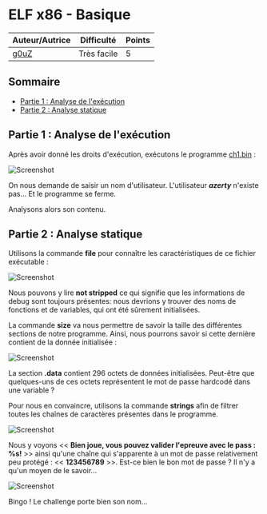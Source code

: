 # ELF x86 - Basique

| Auteur/Autrice | Difficulté | Points |
|----------------|------------|--------|
|     [g0uZ](https://www.root-me.org/g0uZ?lang=fr)       | Très facile|   5    |     

## Sommaire
- [Partie 1 : Analyse de l'exécution](https://github.com/0xS3GFAULT/CTF-WriteUps_Fr/blob/main/rootme/Cracking/Tr%C3%A8s%20facile/ELF%20x86%20-%200%20protection/readme.md#partie-1--analyse-de-lex%C3%A9cution)
- [Partie 2 : Analyse statique](https://github.com/0xS3GFAULT/CTF-WriteUps_Fr/blob/main/rootme/Cracking/Tr%C3%A8s%20facile/ELF%20x86%20-%200%20protection/readme.md#partie-2--analyse-statique)

## Partie 1 : Analyse de l'exécution

Après avoir donné les droits d'exécution, exécutons le programme [ch1.bin]() : 

![Screenshot](./assets/images/exec_ch2.png?raw=true)

On nous demande de saisir un nom d'utilisateur. L'utilisateur **_azerty_** n'existe pas... Et le programme se ferme. 

Analysons alors son contenu.

## Partie 2 : Analyse statique

Utilisons la commande **file** pour connaître les caractéristiques de ce fichier exécutable : 

![Screenshot](./assets/images/file_command_ch1.png?raw=true)

Nous pouvons y lire **not stripped** ce qui signifie que les informations de debug sont toujours présentes: nous devrions y trouver des noms de fonctions et de variables, qui ont été sûrement initialisées.

La commande **size** va nous permettre de savoir la taille des différentes sections de notre programme. Ainsi, nous pourrons savoir si cette dernière contient de la donnée initialisée :

![Screenshot](./assets/images/size_command_ch1.png?raw=true)

La section **.data** contient 296 octets de données initialisées. Peut-être que quelques-uns de ces octets représentent le mot de passe hardcodé dans une variable ? 

Pour nous en convaincre, utilisons la commande **strings** afin de filtrer toutes les chaînes de caractères présentes dans le programme.

![Screenshot](./assets/images/strings_command_ch1.png?raw=true)

Nous y voyons << **Bien joue, vous pouvez valider l'epreuve avec le pass : %s!** >> ainsi qu'une chaîne qui s'apparente à un mot de passe relativement peu protégé : << **123456789** >>. Est-ce bien le bon mot de passe ? Il n'y a qu'un moyen de le savoir...

![Screenshot](./assets/images/flag_ch1.png?raw=true)

Bingo ! Le challenge porte bien son nom...
